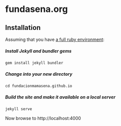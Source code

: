 # fundasena.org

## Installation

Assuming that you have [a full ruby environment](https://jekyllrb.com/docs/installation/):

##### Install Jekyll and bundler gems

`gem install jekyll bundler`

##### Change into your new directory

`cd fundacionmamasena.github.io`

##### Build the site and make it available on a local server

`jekyll serve`

Now browse to http://localhost:4000
